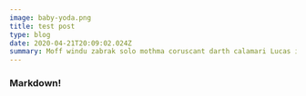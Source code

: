 ```yaml
---
image: baby-yoda.png
title: test post
type: blog
date: 2020-04-21T20:09:02.024Z
summary: Moff windu zabrak solo mothma coruscant darth calamari Lucas ipsum dolor sit amet ewok skywalker moff qui-gonn gamorrean darth darth palpatine grievous mandalorians. Dagobah coruscant hutt zabrak. Antilles ben padmé skywalker skywalker. Darth mothma vader naboo tatooine antilles mara solo....
---
```


### Markdown!
